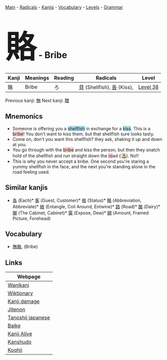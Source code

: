 <style> bigfont {font-size: 100px}</style>
[Main](../README.md) -
[Radicals](../radicals.md) -
[Kanjis](../kanjis.md) -
[Vocabulary](../vocabulary.md) -
[Levels](../levels.md) -
[Grammar](../grammar.md)
# <bigfont> 賂</bigfont> - Bribe 

| Kanji | Meanings | Reading | Radicals | Level |
| --- | --- | --- | --- | --- |
| 賂 | Bribe | ろ | [貝](../radicals/貝.md) (Shellfish), [各](../radicals/各.md) (Kiss),  | [Level 38](../levels/wk_level38.md) |

Previous kanji: [賄](賄.md) Next kanji: [贈](贈.md) 

## Mnemonics
 * Someone is offering you a <span style="background-color:#ADD8E6"> shellfish</span> in exchange for a <span style="background-color:#ADD8E6"> kiss</span>. This is a <span style="background-color:#ffcccb"> bribe</span>! You don't want to kiss them, but that shellfish sure looks tasty.
* Come on, don't you want this shellfish? they ask, shaking it up and down at you.
* You go through with the <span style="background-color:#ffcccb"> bribe</span> and kiss the person, but then they snatch hold of the shellfish and run straight down the <span style="background-color:#ffcccb"> ro</span>ad (<span style="background-color:#fed8b1"> [ろ](https://jisho.org/search/ろ)</span>). No!!
* This is why you never accept a bribe. One second you're staring a yummy shellfish in the face, and the next you're standing alone in the road feeling used.


## Similar kanjis
 * [各](各.md) (Each)* [客](客.md) (Guest, Customer)* [格](格.md) (Status)* [略](略.md) (Abbreviation, Abbreviate)* [絡](絡.md) (Entangle, Coil Around, Entwine)* [路](路.md) (Road)* [酪](酪.md) (Dairy)* [閣](閣.md) (The Cabinet, Cabinet)* [露](露.md) (Expose, Dew)* [額](額.md) (Amount, Framed Picture, Forehead)


## Vocabulary
 * [賄賂](../vocabulary/賂.md), (Bribe)



## Links 

| Webpage |
| --- |
| [Wanikani          ](https://www.wanikani.com/kanji/賂) |
| [Wiktionary        ](https://en.wiktionary.org/wiki/賂) |
| [Kanji damage      ](http://www.kanjidamage.com/kanji/search?utf8=✓&q=賂) |
| [Jitenon           ](https://jitenon.com/kanji/賂) |
| [Tanoshii japanese ](https://www.tanoshiijapanese.com/dictionary/kanji.cfm?k=賂) |
| [Baike             ](https://baike.baidu.com/item/賂) |
| [Kanji Alive       ](https://app.kanjialive.com/賂) |
| [Kanshudo          ](https://www.kanshudo.com/searchmn?q=賂) |
| [Koohii            ](https://kanji.koohii.com/study/kanji/賂) |
